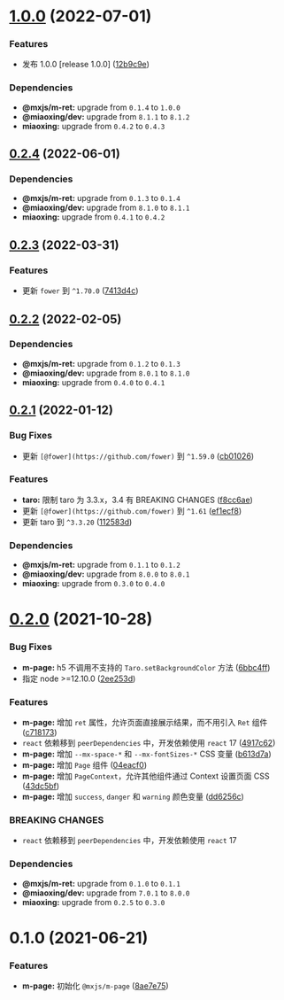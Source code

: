 # [1.0.0](https://github.com/miaoxing/mxjs-m-page/compare/v0.2.4...v1.0.0) (2022-07-01)


### Features

* 发布 1.0.0 [release 1.0.0] ([12b9c9e](https://github.com/miaoxing/mxjs-m-page/commit/12b9c9e8ec887f1d0d88795928945918353c4923))





### Dependencies

* **@mxjs/m-ret:** upgrade from `0.1.4` to `1.0.0`
* **@miaoxing/dev:** upgrade from `8.1.1` to `8.1.2`
* **miaoxing:** upgrade from `0.4.2` to `0.4.3`

## [0.2.4](https://github.com/miaoxing/mxjs-m-page/compare/v0.2.3...v0.2.4) (2022-06-01)





### Dependencies

* **@mxjs/m-ret:** upgrade from `0.1.3` to `0.1.4`
* **@miaoxing/dev:** upgrade from `8.1.0` to `8.1.1`
* **miaoxing:** upgrade from `0.4.1` to `0.4.2`

## [0.2.3](https://github.com/miaoxing/mxjs-m-page/compare/v0.2.2...v0.2.3) (2022-03-31)


### Features

* 更新 `fower` 到 `^1.70.0` ([7413d4c](https://github.com/miaoxing/mxjs-m-page/commit/7413d4cfc8faf28eca5ad4e4ee28a0a953019374))

## [0.2.2](https://github.com/miaoxing/mxjs-m-page/compare/v0.2.1...v0.2.2) (2022-02-05)





### Dependencies

* **@mxjs/m-ret:** upgrade from `0.1.2` to `0.1.3`
* **@miaoxing/dev:** upgrade from `8.0.1` to `8.1.0`
* **miaoxing:** upgrade from `0.4.0` to `0.4.1`

## [0.2.1](https://github.com/miaoxing/mxjs-m-page/compare/v0.2.0...v0.2.1) (2022-01-12)


### Bug Fixes

* 更新 `[@fower](https://github.com/fower)` 到 `^1.59.0` ([cb01026](https://github.com/miaoxing/mxjs-m-page/commit/cb010261fcdc7ca9169d85fa5003d98de7b05848))


### Features

* **taro:** 限制 taro 为 3.3.x，3.4 有 BREAKING CHANGES ([f8cc6ae](https://github.com/miaoxing/mxjs-m-page/commit/f8cc6aeb68abe5fa6e4b109644ba1e1f81904b67))
* 更新 `[@fower](https://github.com/fower)` 到 `^1.61` ([ef1ecf8](https://github.com/miaoxing/mxjs-m-page/commit/ef1ecf85187870a7b3727c0023effb1ab5443143))
* 更新 taro 到 `^3.3.20` ([112583d](https://github.com/miaoxing/mxjs-m-page/commit/112583d21d79ae82bd4a5a4d3a9e6cecfe1b432b))





### Dependencies

* **@mxjs/m-ret:** upgrade from `0.1.1` to `0.1.2`
* **@miaoxing/dev:** upgrade from `8.0.0` to `8.0.1`
* **miaoxing:** upgrade from `0.3.0` to `0.4.0`

# [0.2.0](https://github.com/miaoxing/mxjs-m-page/compare/v0.1.0...v0.2.0) (2021-10-28)


### Bug Fixes

* **m-page:** h5 不调用不支持的 `Taro.setBackgroundColor` 方法 ([6bbc4ff](https://github.com/miaoxing/mxjs-m-page/commit/6bbc4ffa40246eb2402867d9b0db1393af47cf04))
* 指定 node >=12.10.0 ([2ee253d](https://github.com/miaoxing/mxjs-m-page/commit/2ee253ded5ed9c35cf356368755b89503cfa6261))


### Features

* **m-page:** 增加 `ret` 属性，允许页面直接展示结果，而不用引入 `Ret` 组件 ([c718173](https://github.com/miaoxing/mxjs-m-page/commit/c718173da54fc07b1e50b273c403bb4c96d933c5))
* `react` 依赖移到 `peerDependencies` 中，开发依赖使用 `react` 17 ([4917c62](https://github.com/miaoxing/mxjs-m-page/commit/4917c62873f983240ac6c381dfd3fcc166be3163))
* **m-page:** 增加 `--mx-space-*` 和 `--mx-fontSizes-*` CSS 变量 ([b613d7a](https://github.com/miaoxing/mxjs-m-page/commit/b613d7adf172fa5b9b6dc4c01f03313d5368bfbc))
* **m-page:** 增加 `Page` 组件 ([04eacf0](https://github.com/miaoxing/mxjs-m-page/commit/04eacf0b9a58778fd643ead7d2513227339c15bd))
* **m-page:** 增加 `PageContext`，允许其他组件通过 Context 设置页面 CSS ([43dc5bf](https://github.com/miaoxing/mxjs-m-page/commit/43dc5bf7396cef608c5b1c25158dff1754b476d1))
* **m-page:** 增加 `success`, `danger` 和 `warning` 颜色变量 ([dd6256c](https://github.com/miaoxing/mxjs-m-page/commit/dd6256c5b012707e1665ce03e52b4a5ae9e3ec03))


### BREAKING CHANGES

* `react` 依赖移到 `peerDependencies` 中，开发依赖使用 `react` 17





### Dependencies

* **@mxjs/m-ret:** upgrade from `0.1.0` to `0.1.1`
* **@miaoxing/dev:** upgrade from `7.0.1` to `8.0.0`
* **miaoxing:** upgrade from `0.2.5` to `0.3.0`

# 0.1.0 (2021-06-21)


### Features

* **m-page:** 初始化 `@mxjs/m-page` ([8ae7e75](https://github.com/miaoxing/mxjs-m-page/commit/8ae7e75356e5849badb8ba751dbf3c71128aedca))
